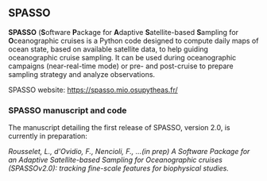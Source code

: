 ## SPASSO

**SPASSO** (**S**oftware **P**ackage for **A**daptive **S**atellite-based **S**ampling for **O**ceanographic cruises is a Python code designed to compute daily maps of ocean state, based on available satellite data, to help guiding oceanographic cruise sampling. It can be used during oceanographic campaigns (near-real-time mode) or pre- and post-cruise to prepare sampling strategy and analyze observations.

SPASSO website: https://spasso.mio.osupytheas.fr/

### SPASSO manuscript and code

The manuscript detailing the first release of SPASSO, version 2.0, is currently in preparation:

*Rousselet, L., d'Ovidio, F., Nencioli, F., ...(in prep) A Software Package for an Adaptive Satellite-based Sampling for Oceanographic cruises (SPASSOv2.0): tracking fine-scale features for biophysical studies.*
